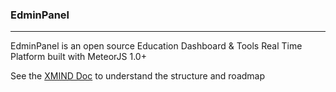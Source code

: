 ### EdminPanel
___

EdminPanel is an open source Education Dashboard & Tools Real Time Platform built with MeteorJS 1.0+

See the [XMIND Doc](https://www.dropbox.com/s/58beil8b183i75f/arch_EdminPanel.xmind?dl=0) to understand the structure and roadmap